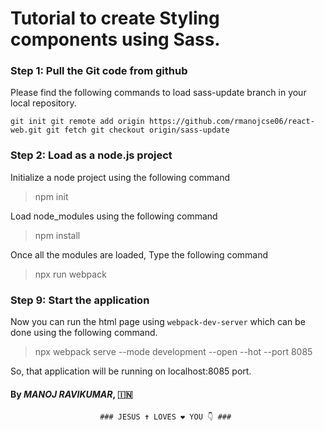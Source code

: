 # Tutorial to create Styling components using Sass.


### Step 1: Pull the Git code from github

Please find the following commands to load sass-update branch in your local repository.

`
	git init
	git remote add origin https://github.com/rmanojcse06/react-web.git
	git fetch
	git checkout origin/sass-update
`

### Step 2: Load as a node.js project

Initialize a node project using the following command
> npm init
 
Load node_modules using the following command
> npm install

Once all the modules are loaded, Type the following command
> npx run webpack 




 ### Step 9: Start the application
 
 Now you can run the html page using `webpack-dev-server` which can be done using the following command.
 
 > npx webpack serve --mode development --open --hot --port 8085

 So, that application will be running on localhost:8085 port.
 


 
#### By *MANOJ RAVIKUMAR*, :india:	
																		
						### JESUS ✝️ LOVES ❤️ YOU 👇 ###
